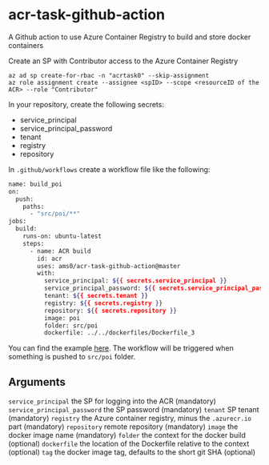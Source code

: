 # acr-task-github-action
A Github action to use Azure Container Registry to build and store docker containers


Create an SP with Contributor access to the Azure Container Registry
```
az ad sp create-for-rbac -n "acrtask0" --skip-assignment
az role assignment create --assignee <spID> --scope <resourceID of the ACR> --role "Contributor"
```
In your repository, create the following secrets:

- service_principal
- service_principal_password
- tenant
- registry
- repository

In `.github/workflows` create a workflow file like the following:

```bash
name: build_poi
on:
  push:
    paths:
      - "src/poi/**"
jobs:
  build:
    runs-on: ubuntu-latest
    steps:
      - name: ACR build
        id: acr
        uses: ams0/acr-task-github-action@master
        with:
          service_principal: ${{ secrets.service_principal }}
          service_principal_password: ${{ secrets.service_principal_password }}
          tenant: ${{ secrets.tenant }}
          registry: ${{ secrets.registry }}
          repository: ${{ secrets.repository }}
          image: poi
          folder: src/poi
          dockerfile: ../../dockerfiles/Dockerfile_3
```
 You can find the example [here](https://github.com/ams0/openhack-containers). The workflow will be triggered when something is pushed to `src/poi` folder. 

 ## Arguments

`service_principal` the SP for logging into the ACR (mandatory)
`service_principal_password` the SP password (mandatory)
`tenant` SP tenant (mandatory)
`registry` the Azure container registry, minus the `.azurecr.io` part (mandatory)
`repository` remote repository (mandatory)
`image` the docker image name (mandatory)
`folder` the context for the docker build (optional)
`dockerfile` the location of the Dockerfile relative to the context (optional)
`tag` the docker image tag, defaults to the short git SHA (optional)